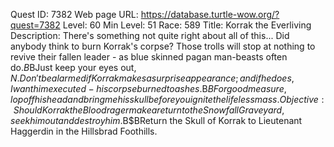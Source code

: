 Quest ID: 7382
Web page URL: https://database.turtle-wow.org/?quest=7382
Level: 60
Min Level: 51
Race: 589
Title: Korrak the Everliving
Description: There's something not quite right about all of this... Did anybody think to burn Korrak's corpse? Those trolls will stop at nothing to revive their fallen leader - as blue skinned pagan man-beasts often do.$B$BJust keep your eyes out, $N. Don't be alarmed if Korrak makes a surprise appearance; and if he does, I want him executed - his corpse burned to ashes.$B$BFor good measure, lop off his head and bring me his skull before you ignite the lifeless mass.
Objective: Should Korrak the Bloodrager make a return to the Snowfall Graveyard, seek him out and destroy him.$B$BReturn the Skull of Korrak to Lieutenant Haggerdin in the Hillsbrad Foothills.

